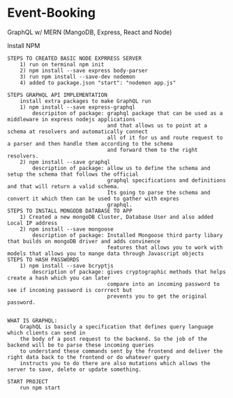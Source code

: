 # Event-Booking
GraphQL w/ MERN (MangoDB, Express, React and Node)

Install NPM 

    STEPS TO CREATED BASIC NODE EXPRRESS SERVER 
        1) run on terminal npm init 
        2) npm install --save express body-parser
        3) run npm install --save-dev nodemon
        4) added to package.json "start": "nodemon app.js"

    STEPS GRAPHQL API IMPLEMENTATION
        install extra packages to make GraphQL run
        1) npm install --save express-graphql 
            descripiton of package: graphql package that can be used as a middleware in express nodejs applications
                                    and that allows us to point at a schema at resolvers and automatically connect
                                    all of it for us and route request to a parser and then handle them according to the schema
                                    and forward them to the right resolvers.
        2) npm install --save graphql
            description of package: allow us to define the schema and setup the schema that follows the official 
                                    graphql specifications and definitions and that will return a valid schema.
                                    Its going to parse the schema and convert it which then can be used to gather with expres
                                    graphql.
    STEPS TO INSTALL MONGODB DATABASE TO APP
        1) Created a new mongoDB Cluster, Database User and also added Local IP address
        2) npm install --save mongoose
            description of package: Installed Mongoose third party libary that builds on mongoDB driver and adds convinence      
                                    features that allows you to work with models that allows you to mange data through Javascript objects
    STEPS TO HASH PASSWORDS
        1) npm install --save bcryptjs
            description of package: gives cryptographic methods that helps create a hash which you can later
                                    compare into an incoming password to see if incoming password is corrrect but
                                    prevents you to get the original password.


    WHAT IS GRAPHQL:
        GraphQL is basicly a specification that defines query language which clients can send in 
        the body of a post request to the backend. So the job of the backend will be to parse these incoming queries
        to understand these commands sent by the frontend and deliver the right data back to the frontend or do whatever query 
        instructs you to do there are also mutations which allows the server to save, delete or update something.

    START PROJECT 
        run npm start 

